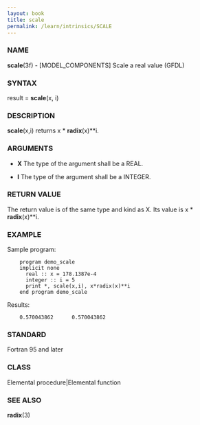 ```yaml
---
layout: book
title: scale
permalink: /learn/intrinsics/SCALE
---
```

### NAME

__scale__(3f) - \[MODEL\_COMPONENTS\] Scale a real value
(GFDL)

### SYNTAX

result = __scale__(x, i)

### DESCRIPTION

__scale__(x,i) returns x \* __radix__(x)\*\*i.

### ARGUMENTS

  - __X__
    The type of the argument shall be a REAL.

  - __I__
    The type of the argument shall be a INTEGER.

### RETURN VALUE

The return value is of the same type and kind as X. Its value is x \*
__radix__(x)\*\*i.

### EXAMPLE

Sample program:

```
    program demo_scale
    implicit none
      real :: x = 178.1387e-4
      integer :: i = 5
      print *, scale(x,i), x*radix(x)**i
    end program demo_scale
```

Results:

```
    0.570043862      0.570043862
```

### STANDARD

Fortran 95 and later

### CLASS

Elemental procedure\|Elemental function

### SEE ALSO

__radix__(3)
